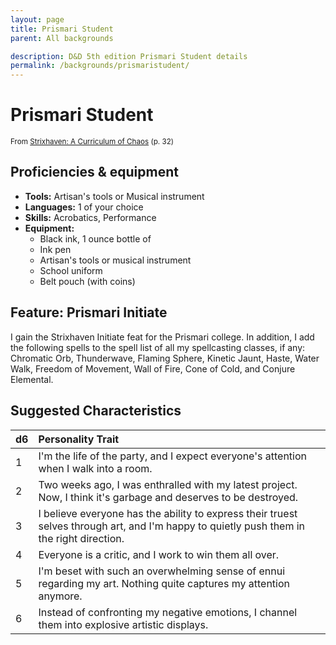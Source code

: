 ```yaml
---
layout: page
title: Prismari Student
parent: All backgrounds

description: D&D 5th edition Prismari Student details
permalink: /backgrounds/prismaristudent/
---
```

# Prismari Student

<small>From <a target="_blank" href="https://dnd.wizards.com/products/strixhaven-curriculum-chaos">Strixhaven: A Curriculum of Chaos</a> (p. 32)</small>


## Proficiencies & equipment

- **Tools:** Artisan's tools or Musical instrument
- **Languages:** 1 of your choice
- **Skills:** Acrobatics, Performance
- **Equipment:** 
  - Black ink, 1 ounce bottle of
  - Ink pen
  - Artisan's tools or musical instrument
  - School uniform
  - Belt pouch (with coins)

## Feature: Prismari Initiate


I gain the Strixhaven Initiate feat for the Prismari college. In addition, I add the following spells to the spell list of all my spellcasting classes, if any: Chromatic Orb, Thunderwave, Flaming Sphere, Kinetic Jaunt, Haste, Water Walk, Freedom of Movement, Wall of Fire, Cone of Cold, and Conjure Elemental.

## Suggested Characteristics


| d6 | Personality Trait |
|:----------------------------|:------------------|
| 1 | I'm the life of the party, and I expect everyone's attention when I walk into a room. |
| 2 | Two weeks ago, I was enthralled with my latest project. Now, I think it's garbage and deserves to be destroyed. |
| 3 | I believe everyone has the ability to express their truest selves through art, and I'm happy to quietly push them in the right direction. |
| 4 | Everyone is a critic, and I work to win them all over. |
| 5 | I'm beset with such an overwhelming sense of ennui regarding my art. Nothing quite captures my attention anymore. |
| 6 | Instead of confronting my negative emotions, I channel them into explosive artistic displays. |
